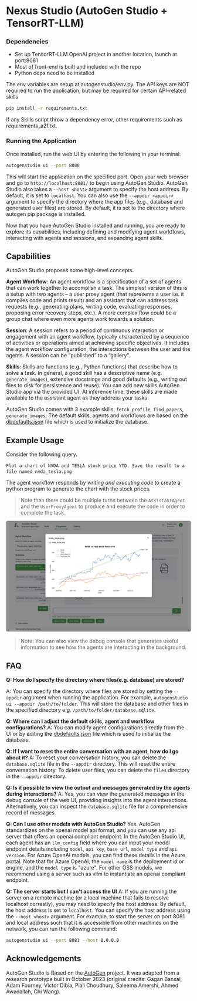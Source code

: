 # Nexus Studio (AutoGen Studio + TensorRT-LLM)

### Dependencies
- Set up TensorRT-LLM OpenAI project in another location, launch at port:8081
- Most of front-end is built and included with the repo
- Python deps need to be installed

The env variables are setup at autogenstudio/env.py. The API keys are NOT required to run the application, but may be required for certain API-related skills

```bash
pip install -r requirements.txt
```
If any Skills script throw a dependency error, other requirements such as requirements_a2f.txt.

### Running the Application

Once installed, run the web UI by entering the following in your terminal:

```bash
autogenstudio ui --port 8088
```

This will start the application on the specified port. Open your web browser and go to `http://localhost:8081/` to begin using AutoGen Studio.
AutoGen Studio also takes a `--host <host>` argument to specify the host address. By default, it is set to `localhost`. You can also use the `--appdir <appdir>` argument to specify the directory where the app files (e.g., database and generated user files) are stored. By default, it is set to the directory where autogen pip package is installed.

Now that you have AutoGen Studio installed and running, you are ready to explore its capabilities, including defining and modifying agent workflows, interacting with agents and sessions, and expanding agent skills.

## Capabilities

AutoGen Studio proposes some high-level concepts.

**Agent Workflow**: An agent workflow is a specification of a set of agents that can work together to accomplish a task. The simplest version of this is a setup with two agents – a user proxy agent (that represents a user i.e. it compiles code and prints result) and an assistant that can address task requests (e.g., generating plans, writing code, evaluating responses, proposing error recovery steps, etc.). A more complex flow could be a group chat where even more agents work towards a solution.

**Session**: A session refers to a period of continuous interaction or engagement with an agent workflow, typically characterized by a sequence of activities or operations aimed at achieving specific objectives. It includes the agent workflow configuration, the interactions between the user and the agents. A session can be “published” to a “gallery”.

**Skills**: Skills are functions (e.g., Python functions) that describe how to solve a task. In general, a good skill has a descriptive name (e.g. `generate_images`), extensive docstrings and good defaults (e.g., writing out files to disk for persistence and reuse). You can add new skills AutoGen Studio app via the provided UI. At inference time, these skills are made available to the assistant agent as they address your tasks.

AutoGen Studio comes with 3 example skills: `fetch_profile`, `find_papers`, `generate_images`. The default skills, agents and workflows are based on the [dbdefaults.json](autogentstudio/utils/dbdefaults.json) file which is used to initialize the database.

## Example Usage

Consider the following query.

```
Plot a chart of NVDA and TESLA stock price YTD. Save the result to a file named nvda_tesla.png
```

The agent workflow responds by _writing and executing code_ to create a python program to generate the chart with the stock prices.

> Note than there could be multiple turns between the `AssistantAgent` and the `UserProxyAgent` to produce and execute the code in order to complete the task.

![ARA](./docs/ara_stockprices.png)

> Note: You can also view the debug console that generates useful information to see how the agents are interacting in the background.

<!-- ![ARA](./docs/ara_console.png) -->

## FAQ

**Q: How do I specify the directory where files(e.g. database) are stored?**

A: You can specify the directory where files are stored by setting the `--appdir` argument when running the application. For example, `autogenstudio ui --appdir /path/to/folder`. This will store the database and other files in the specified directory e.g. `/path/to/folder/database.sqlite`.

**Q: Where can I adjust the default skills, agent and workflow configurations?**
A: You can modify agent configurations directly from the UI or by editing the [dbdefaults.json](autogenstudio/utils/dbdefaults.json) file which is used to initialize the database.

**Q: If I want to reset the entire conversation with an agent, how do I go about it?**
A: To reset your conversation history, you can delete the `database.sqlite` file in the `--appdir` directory. This will reset the entire conversation history. To delete user files, you can delete the `files` directory in the `--appdir` directory.

**Q: Is it possible to view the output and messages generated by the agents during interactions?**
A: Yes, you can view the generated messages in the debug console of the web UI, providing insights into the agent interactions. Alternatively, you can inspect the `database.sqlite` file for a comprehensive record of messages.

**Q: Can I use other models with AutoGen Studio?**
Yes. AutoGen standardizes on the openai model api format, and you can use any api server that offers an openai compliant endpoint. In the AutoGen Studio UI, each agent has an `llm_config` field where you can input your model endpoint details including `model`, `api key`, `base url`, `model type` and `api version`. For Azure OpenAI models, you can find these details in the Azure portal. Note that for Azure OpenAI, the `model name` is the deployment id or engine, and the `model type` is "azure".
For other OSS models, we recommend using a server such as vllm to instantiate an openai compliant endpoint.

**Q: The server starts but I can't access the UI**
A: If you are running the server on a remote machine (or a local machine that fails to resolve localhost correstly), you may need to specify the host address. By default, the host address is set to `localhost`. You can specify the host address using the `--host <host>` argument. For example, to start the server on port 8081 and local address such that it is accessible from other machines on the network, you can run the following command:

```bash
autogenstudio ui --port 8081 --host 0.0.0.0
```

## Acknowledgements

AutoGen Studio is Based on the [AutoGen](https://microsoft.github.io/autogen) project. It was adapted from a research prototype built in October 2023 (original credits: Gagan Bansal, Adam Fourney, Victor Dibia, Piali Choudhury, Saleema Amershi, Ahmed Awadallah, Chi Wang).
